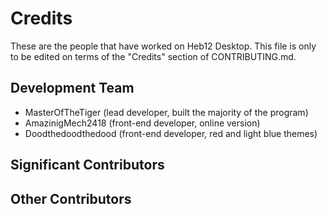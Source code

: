# Credits
These are the people that have worked on Heb12 Desktop. This file is only to be edited on terms of the "Credits" section of CONTRIBUTING.md. 

## Development Team
- MasterOfTheTiger (lead developer, built the majority of the program)
- AmazinigMech2418 (front-end developer, online version)
- Doodthedoodthedood (front-end developer, red and light blue themes)

## Significant Contributors

## Other Contributors

